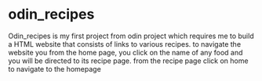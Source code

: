 # odin_recipes
Odin_recipes is my first project from odin project which requires me to build a HTML website that consists of links to various recipes.
to navigate the website you from the home page, you click on the name of any food and you will be directed to its recipe page. from the recipe page click on home to navigate to the homepage